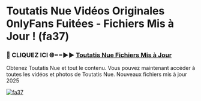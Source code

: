 # Toutatis Nue Vidéos Originales 0nlyFans Fuitées - Fichiers Mis à Jour ! (fa37)

<h3>🔴 CLIQUEZ ICI 🌐==►► <a href="https://tinyurl.com/2pmr4ezf" rel="nofollow">Toutatis Nue Fichiers Mis à Jour</a></h3>

Obtenez Toutatis Nue et tout le contenu. Vous pouvez maintenant accéder à toutes les vidéos et photos de Toutatis Nue. Nouveaux fichiers mis à jour 2025

[![fa37](https://i.imgur.com/6SNvagu.gif)](https://tinyurl.com/2pmr4ezf)
